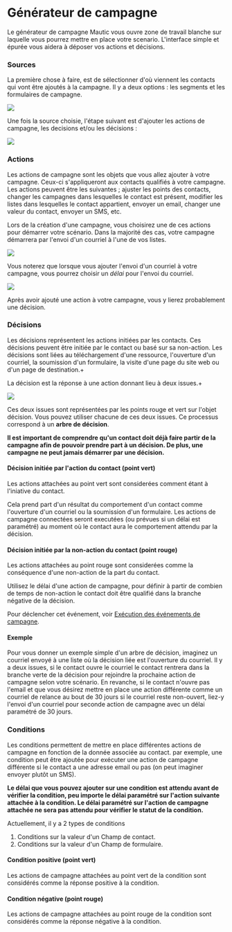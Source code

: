 # Générateur de campagne

Le générateur de campagne Mautic vous ouvre zone de travail blanche sur laquelle vous pourrez mettre en place votre scenario. L'interface simple et épurée vous aidera à déposer vos actions et décisions.

### Sources

La première chose à faire, est de sélectionner d'où viennent les contacts qui vont être ajoutés à la campagne. Il y a deux options : les segments et les formulaires de campagne.

![](/campaigns/media/contact-sources.png)

Une fois la source choisie, l'étape suivant est d'ajouter les actions de campagne, les decisions et/ou les décisions :

![](/campaigns/media/events.png)

### Actions

Les actions de campagne sont les objets que vous allez ajouter à votre campagne. Ceux-ci s'appliqueront aux contacts qualifiés à votre campagne. Les actions peuvent être les suivantes ; ajuster les points des contacts, changer les campagnes dans lesquelles le contact est présent, modifier les listes dans lesquelles le contact appartient, envoyer un email, changer une valeur du contact, envoyer un SMS, etc.

Lors de la création d'une campagne, vous choisirez une de ces actions pour démarrer votre scénario. Dans la majorité des cas, votre campagne démarrera par l'envoi d'un courriel à l'une de vos listes.

![](/campaigns/media/send-email-delay.png)

Vous noterez que lorsque vous ajouter l'envoi d'un courriel à votre campagne, vous pourrez choisir un *délai* pour l'envoi du courriel.

![](/campaigns/media/send-email-delay-nonaction.png)

Après avoir ajouté une action à votre campagne, vous y lierez probablement une décision.

### Décisions

Les décisions représentent les actions initiées par les contacts. Ces décisions peuvent être initiée par le contact ou basé sur sa non-action. Les décisions sont liées au téléchargement d'une ressource, l'ouverture d'un courriel, la soumission d'un formulaire, la visite d'une page du site web ou d'un page de destination.+

La décision est la réponse à une action donnant lieu à deux issues.+

![](/campaigns/media/decision-anchors.gif)

Ces deux issues sont représentées par les points rouge et vert sur l'objet décision. Vous pouvez utiliser chacune de ces deux issues. Ce processus correspond à un **arbre de décision**.

__Il est important de comprendre qu'un contact doit déjà faire partir de la campagne afin de pouvoir prendre part à un décision. De plus, une campagne ne peut jamais démarrer par une décision.__

#### Décision initiée par l'action du contact (point vert)

Les actions attachées au point vert sont considerées comment étant à l'iniative du contact.

Cela prend part d'un résultat du comportement d'un contact comme l'ouverture d'un courriel ou la soumission d'un formulaire. Les actions de campagne connectées seront executées (ou prévues si un délai est paramétré) au moment où le contact aura le comportement attendu par la décision.

#### Décision initiée par la non-action du contact (point rouge)

Les actions attachées au point rouge sont considerées comme la conséquence d'une non-action de la part du contact.

Utilisez le délai d'une action de campagne, pour définir à partir de combien de temps de non-action le contact doit être qualifié dans la branche négative de la décision.

Pour déclencher cet événement, voir [Exécution des événements de campagne](https://mautic.org/docs/en/campaigns/manage_campaigns.html#executing-campaign-actions).

#### Exemple

Pour vous donner un exemple simple d'un arbre de décision, imaginez un courriel envoyé à une liste où la décision liée est l'ouverture du courriel. Il y a deux issues, si le contact ouvre le courriel le contact rentrera dans la branche verte de la décision pour rejoindre la prochaine action de campagne selon votre scénario. En revanche, si le contact n'ouvre pas l'email et que vous désirez mettre en place une action différente comme un courriel de relance au bout de 30 jours si le courriel reste non-ouvert, liez-y l'envoi d'un courriel pour seconde action de campagne avec un délai paramétré de 30 jours.


### Conditions

Les conditions permettent de mettre en place différentes actions de campagne en fonction de la donnée associée au contact. par exemple, une condition peut être ajoutée pour exécuter une action de campagne différente si le contact a une adresse email ou pas (on peut imaginer envoyer plutôt un SMS).

__Le délai que vous pouvez ajouter sur une condition est attendu avant de vérifier la condition, peu importe le délai paramétré sur l'action suivante attachée à la condition. Le délai paramétré sur l'action de campagne attachée ne sera pas attendu pour vérifier le statut de la condition.__

Actuellement, il y a 2 types de conditions
1. Conditions sur la valeur d'un Champ de contact.
2. Conditions sur la valeur d'un Champ de formulaire.

#### Condition positive (point vert)

Les actions de campagne attachées au point vert de la condition sont considérés comme la réponse positive à la condition.

#### Condition négative (point rouge)

Les actions de campagne attachées au point rouge de la condition sont considérés comme la réponse négative à la condition.
